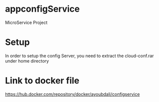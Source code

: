 # appconfigService
MicroService Project


# Setup 
In order to setup the config Server, you need to extract the cloud-conf.rar under home directory

# Link to docker file
https://hub.docker.com/repository/docker/ayoubdali/configservice

